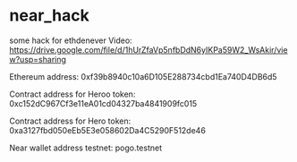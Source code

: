 # near_hack
some hack for ethdenever
Video:  https://drive.google.com/file/d/1hUrZfaVp5nfbDdN6yIKPa59W2_WsAkir/view?usp=sharing

Ethereum address: 0xf39b8940c10a6D105E288734cbd1Ea740D4DB6d5

Contract address for Heroo token:  0xc152dC967Cf3e11eA01cd04327ba4841909fc015

Contract address for Hero token:  0xa3127fbd050eEb5E3e058602Da4C5290F512de46

Near wallet address testnet: pogo.testnet
